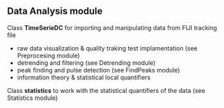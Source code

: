 ## Data Analysis module

Class **TimeSerieDC** for importing and manipulating data from FIJI tracking file
 - raw data visualization & quality traking test implamentation (see Preprocesing module)
 - detrending and filtering (see Detrending module)
 - peak finding and pulse detection (see FindPeaks module)
 - information theory & statistical local quantifiers
 
Class **statistics** to work with the statistical quantifiers of the data (see Statistics module)
